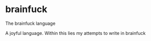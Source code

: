brainfuck
=========

The brainfuck language

A joyful language. Within this lies my attempts to write in brainfuck
